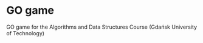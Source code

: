 # GO game

GO game for the Algorithms and Data Structures Course (Gdańsk University of Technology)




